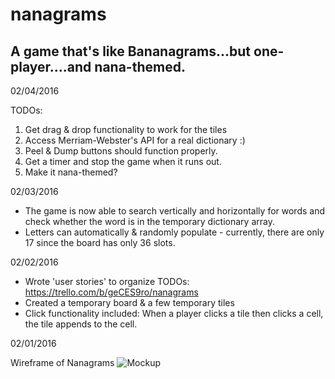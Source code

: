 # nanagrams
## A game that's like Bananagrams...but one-player....and nana-themed.

02/04/2016

TODOs:
1. Get drag & drop functionality to work for the tiles
2. Access Merriam-Webster's API for a real dictionary :)
3. Peel & Dump buttons should function properly.
4. Get a timer and stop the game when it runs out.
5. Make it nana-themed?


02/03/2016

* The game is now able to search vertically and horizontally for words and check whether the word is in the temporary dictionary array.
* Letters can automatically & randomly populate - currently, there are only 17 since the board has only 36 slots.

02/02/2016

* Wrote 'user stories' to organize TODOs: https://trello.com/b/geCES9ro/nanagrams
* Created a temporary board & a few temporary tiles
* Click functionality included: When a player clicks a tile then clicks a cell, the tile appends to the cell.

02/01/2016

Wireframe of Nanagrams
![Mockup](http://s16.postimg.org/6h4lvru1x/nanagrams_mockup.png)
